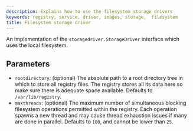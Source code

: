 ```yaml
---
description: Explains how to use the filesystem storage drivers
keywords: registry, service, driver, images, storage,  filesystem
title: Filesystem storage driver
---
```


An implementation of the `storagedriver.StorageDriver` interface which uses the local filesystem.

## Parameters

* `rootdirectory`: (optional) The absolute path to a root directory tree in which
to store all registry files. The registry stores all its data here so make sure
there is adequate space available. Defaults to `/var/lib/registry`.
* `maxthreads`: (optional) The maximum number of simultaneous blocking filesystem
operations permitted within the registry. Each operation spawns a new thread and
may cause thread exhaustion issues if many are done in parallel. Defaults to
`100`, and cannot be lower than `25`.

